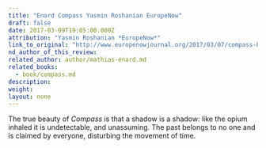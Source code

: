 ```yaml
---
title: "Enard Compass Yasmin Roshanian EuropeNow"
draft: false
date: 2017-03-09T19:05:00.000Z
attribution: "Yasmin Roshanian *EuropeNow*"
link_to_original: "http://www.europenowjournal.org/2017/03/07/compass-by-mathias-enard-translated-from-the-french-by-charlotte-mandell/"
nd_author_of_this_review:
related_author: author/mathias-énard.md
related_books:
  - book/compass.md
description:
weight:
layout: none
---
```

The true beauty of *Compass* is that a shadow is a shadow: like the opium inhaled it is undetectable, and unassuming. The past belongs to no one and is claimed by everyone, disturbing the movement of time.

